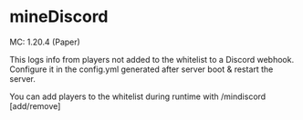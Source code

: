 # mineDiscord
MC: 1.20.4 (Paper)

This logs info from players not added to the whitelist to a Discord webhook. Configure it in the config.yml generated after server boot & restart the server.

You can add players to the whitelist during runtime with /mindiscord [add/remove] <username>
